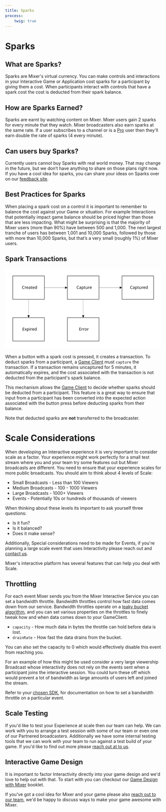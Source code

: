 ```yaml
---
title: Sparks
process:
	twig: true
---
```

# Sparks

## What are Sparks?
Sparks are Mixer's virtual currency. You can make controls and interactions in your Interactive Game or Application cost sparks for a participant by giving them a cost. When participants interact with controls that have a spark cost the cost is deducted from their spark balance.

## How are Sparks Earned?
Sparks are earnt by watching content on Mixer. Mixer users gain 2 sparks for every minute that they watch. Mixer broadcasters also earn sparks at the same rate. If a user subscribes to a channel or is a [Pro](https://mixer.com/pro) user then they'll earn double the rate of sparks (4 every minute).

## Can users buy Sparks?
Currently users cannot buy Sparks with real world money. That may change in the future, but we don’t have anything to share on those plans right now. If you have a cool idea for sparks, you can share your ideas on Sparks over on our [feedback site](https://feedback.mixer.com).

## Best Practices for Sparks
When placing a spark cost on a control it is important to remember to balance the cost against your Game or situation. For example Interactions that potentially impact game balance should be priced higher than those that are less impacting. What might be surprising is that the majority of Mixer users (more than 90%) have between 500 and 1,000. The next largest tranche of users has between 1,001 and 10,000 Sparks, followed by those with more than 10,000 Sparks, but that’s a very small (roughly 1%) of Mixer users.

## Spark Transactions
![Diagram of a transaction\'s life cycle](./TransactionLifecycle.svg?classes=caption "Diagram of a spark transaction's life cycle, showing its transition between states.")

When a button with a spark cost is pressed, it creates a transaction. To deduct sparks from a participant, a [Game Client](#the-game-client) must `capture` the transaction. If a transaction remains uncaptured for 5 minutes, it automatically expires, and the cost associated with the transaction is not deducted from the participant's spark balance.

This mechanism allows the [Game Client](#the-gameclient) to decide whether sparks should be deducted from a participant. This feature is a great way to ensure that input from a participant has been converted into the expected action associated with the button press before deducting sparks from their balance.

Note that deducted sparks are **not** transferred to the broadcaster.

# Scale Considerations
When developing an Interactive experience it is very important to consider scale as a factor. Your experience might work perfectly for a small test stream where you and your team try some features out but Mixer broadcasts are different. You need to ensure that your experience scales for more public broadcasts. You should aim to think about 4 levels of Scale:


- Small Broadcasts - Less than 100 Viewers
- Medium Broadcasts - 100 - 1000 Viewers
- Large Broadcasts - 1000+ Viewers
- Events - Potentially 10s or hundreds of thousands of viewers

When thinking about these levels its important to ask yourself three questions:

- Is it fun?
- Is it balanced?
- Does it make sense?

Additionally, Special considerations need to be made for Events, if you're planning a large scale event that uses Interactivity please reach out and [contact us](mailto:mixerdevinfo@microsoft.com).

Mixer's interactive platform has several features that can help you deal with Scale.

## Throttling
For each event Mixer sends you from the Mixer Interactive Service you can set a bandwidth throttle. Bandwidth throttles control how fast data comes down from our service. Bandwidth throttles operate on a [leaky bucket algorithm](https://en.wikipedia.org/wiki/Leaky_bucket), and you can set various properties on the throttles to finely tweak how and when data comes down to your GameClient.

- `capacity` - How much data in bytes the throttle can hold before data is lost.
- `drainRate` - How fast the data drains from the bucket.

You can also set the capacity to 0 which would effectively disable this event from reaching you.

For an example of how this might be used consider a very large viewership Broadcast whose interactivity does not rely on the events sent when a participant joins the interactive session. You could turn these off which would prevent a lot of bandwidth as large amounts of users left and joined the stream.

Refer to your [chosen SDK](#choosing-an-sdk-environment), for documentation on how to set a bandwidth throttle on a particular event.

## Scale Testing
If you'd like to test your Experience at scale then our team can help. We can work with you to arrange a test session with some of our team or even one of our Partnered broadcasters. Additionally we have some internal testing tools that we can work with your team to run against a test build of your game. If you'd like to find out more please [reach out at to us](mailto:mixerdevinfo@microsoft.com).

## Interactive Game Design
It is important to factor Interactivity directly into your game design and we'd love to help out with that. To start with you can checkout our [Game Design with Mixer](/reference/interactive/design.pdf) booklet.

If you've got a cool idea for Mixer and your game please also [reach out to our team](mailto:mixerdevinfo@microsoft.com), we'd be happy to discuss ways to make your game awesome with Mixer.
